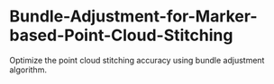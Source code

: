 # Bundle-Adjustment-for-Marker-based-Point-Cloud-Stitching

Optimize the point cloud stitching accuracy using bundle adjustment algorithm. 
